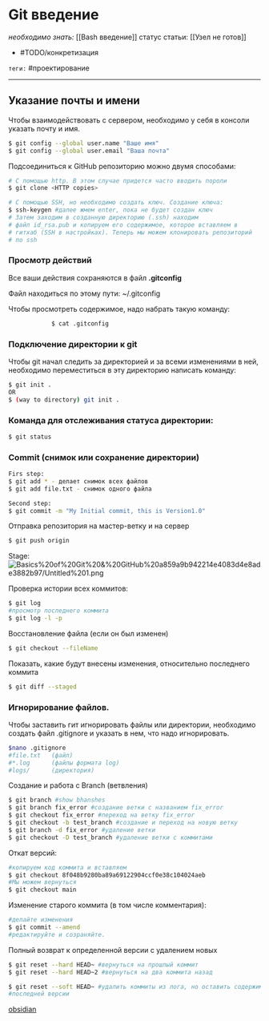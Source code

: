 # Git введение
*необходимо знать:* [[Bash введение]]
статус статьи: [[Узел не готов]]
- #TODO/конкретизация

<? 
1. Добавить термин конерктизации ссылок в словарь терминов BrainNet и указать, что рядом с конкретизацией часто будут коментарии
2. Продумать систему пометок ссылок, которые надо конкретизировать. Тэги не очень подходят.
3. Изменить ссылку с Bash введение на "Cmd минимум". Возможно, седалть отдельный тип статей "минимум", в которых будет максимально кратко все изложено.
?>
`теги:` #проектирование 

---
## Указание почты и имени
Чтобы взаимодействовать с сервером, необходимо у себя в консоли указать почту и имя.
```bash
$ git config --global user.name "Ваше имя"
$ git config --global user.email "Ваша почта"
```

Подсоединиться к GitHub репозиторию можно двумя способами:
```bash
# С помощью http. В этом случае придется часто вводить пороли
$ git clone <HTTP copies> 

# С помощью SSH, но необходимо создать ключ. Создание ключа:
$ ssh-keygen #далее жмем enter, пока не будет создан ключ
# Затем заходим в созданную директорию (.ssh) находим
# файл id_rsa.pub и копируем его содержимое, которое вставляем в 
# гитхаб (SSH в настройках). Теперь мы можем клонировать репозиторий
# по ssh
```

### Просмотр действий

Все ваши действия сохраняются в файл **.gitconfig**

Файл находиться по этому пути:   ~/.gitconfig

Чтобы просмотреть содержимое, надо набрать такую команду:

```bash
			$ cat .gitconfig
```

### Подключение директории к git

Чтобы git начал следить за директорией и за всеми изменениями в ней, необходимо переместиться в эту директорию написать команду:

```bash
$ git init .
OR
$ (way to directory) git init .
```

### Команда для отслеживания статуса директории:

```bash
$ git status
```

### Commit (снимок или сохранение директории)

```bash
Firs step:
$ git add * - делает снимок всех файлов
$ git add file.txt - снимок одного файла

Second step:
$ git commit -m "My Initial commit, this is Version1.0"
```

Отправка репозитория на мастер-ветку и на сервер

```bash
$ git push origin
```

Stage:![Basics%20of%20Git%20&%20GitHub%20a859a9b942214e4083d4e8ade3882b97/Untitled%201.png](Untitled%201.png)

Проверка истории всех коммитов:

```bash
$ git log
#просмотр последнего коммита
$ git log -l -p
```

Восстановление файла (если он был изменен)

```bash
$ git checkout --fileName
```

Показать, какие будут внесены изменения, относительно последнего коммита

```bash
$ git diff --staged
```

### Игнорирование файлов.

Чтобы заставить гит игнорировать файлы или директории, необходимо создать файл .gitignore и указать в нем, что надо игнорировать.

```bash
$nano .gitignore
#file.txt   (файл)
#*.log      (файлы формата log)
#logs/      (директория)
```

Создание и работа с Branch (ветвления)

```bash
$ git branch #show bhanshes
$ git branch fix_error #создание ветки с названием fix_error
$ git checkout fix_error #переход на ветку fix_error
$ git checkout -b test_branch #создание и переход на новую ветку
$ git branch -d fix_error #удаление ветки
$ git checkout -D test_branch #удаление ветки с коммитами
```

Откат версий:

```bash
#копируем код коммита и вставляем
$ git checkout 8f048b9280ba89a69122904ccf0e38c104024aeb
#Мы можем вернуться
$ git checkout main
```

Изменение старого коммита (в том числе комментария):

```bash
#делайте изменения
$ git commit --amend
#редактируйте и созраняйте.
```

Полный возврат к определенной версии с удалением новых

```bash
$ git reset --hard HEAD~ #вернуться на прошлый коммит
$ git reset --hard HEAD~2 #вернуться на два коммита назад

$ git reset --soft HEAD~ #удалить коммиты из лога, но оставить содержимое
#последней версии
```
[obsidian](https://obsidian.md/download)